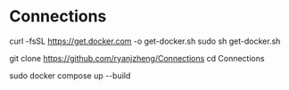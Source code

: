 # Connections

curl -fsSL https://get.docker.com -o get-docker.sh
sudo sh get-docker.sh

git clone https://github.com/ryanjzheng/Connections
cd Connections

sudo docker compose up --build